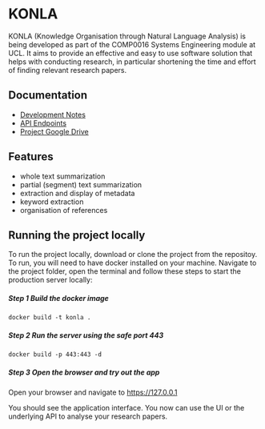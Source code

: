 # KONLA

KONLA (Knowledge Organisation through Natural Language Analysis) is being developed as part of the COMP0016 Systems Engineering module at UCL. It aims to provide an effective and easy to use software solution that helps with conducting research, in particular shortening the time and effort of finding relevant research papers.

## Documentation
 - [Development Notes](doc/dev_notes.md)
 - [API Endpoints](doc/Endpoint.md)
 - [Project Google Drive](https://drive.google.com/drive/folders/1JDZ8SehDyxVgiEWYiUXllecXl8tfoHbY?usp=sharing)

## Features
 - whole text summarization
 - partial (segment) text summarization
 - extraction and display of metadata
 - keyword extraction
 - organisation of references

## Running the project locally
To run the project locally, download or clone the project from the repositoy. To run, you will need to have docker installed on your machine. Navigate to the project folder, open the terminal and follow these steps to start the production server locally:
##### Step 1 Build the docker image
`docker build -t konla .`
##### Step 2 Run the server using the safe port 443
`docker build -p 443:443 -d`
##### Step 3 Open the browser and try out the app
Open your browser and navigate to https://127.0.0.1

You should see the application interface. You now can use the UI or the underlying API to analyse your research papers.
